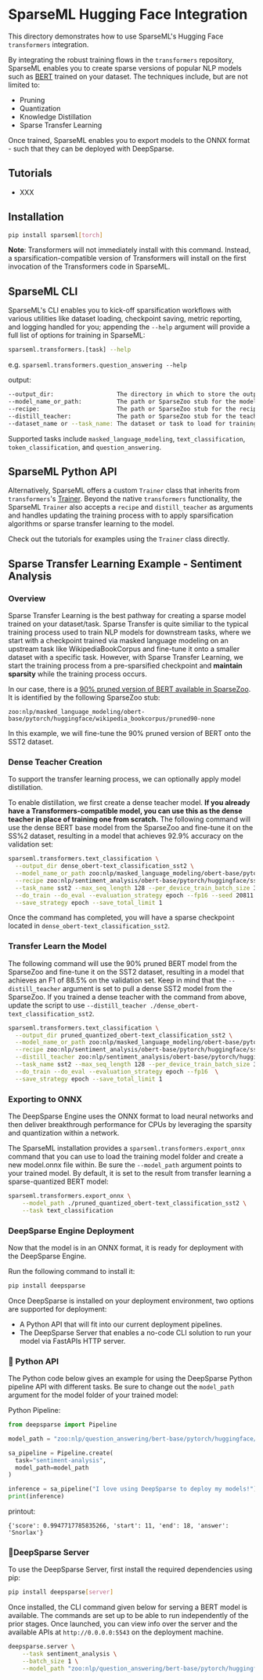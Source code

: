 <!--
Copyright (c) 2021 - present / Neuralmagic, Inc. All Rights Reserved.

Licensed under the Apache License, Version 2.0 (the "License");
you may not use this file except in compliance with the License.
You may obtain a copy of the License at

   http://www.apache.org/licenses/LICENSE-2.0

Unless required by applicable law or agreed to in writing,
software distributed under the License is distributed on an "AS IS" BASIS,
WITHOUT WARRANTIES OR CONDITIONS OF ANY KIND, either express or implied.
See the License for the specific language governing permissions and
limitations under the License.
-->

# SparseML Hugging Face Integration

This directory demonstrates how to use SparseML's Hugging Face `transformers` integration. 

By integrating the robust training flows in the `transformers` repository, SparseML enables you to create sparse versions of popular NLP models such as [BERT](https://arxiv.org/abs/1810.04805) trained on your dataset. The techniques include, but are not limited to:
- Pruning
- Quantization
- Knowledge Distillation
- Sparse Transfer Learning

Once trained, SparseML enables you to export models to the ONNX format - such that they can be deployed with DeepSparse.

## Tutorials

- XXX

## Installation

```bash
pip install sparseml[torch]
```

**Note**: Transformers will not immediately install with this command. Instead, a sparsification-compatible version of Transformers will install on the first invocation of the Transformers code in SparseML.

## SparseML CLI

SparseML's CLI enables you to kick-off sparsification workflows with various utilities like dataset loading, checkpoint saving, metric reporting, and logging handled for you; appending the `--help` argument will provide a full list of options for training in SparseML:

```bash
sparseml.transformers.[task] --help
```

e.g. `sparseml.transformers.question_answering --help`

output:

```bash
--output_dir:                  The directory in which to store the outputs from the training runs such as results, the trained model, and supporting files.
--model_name_or_path:          The path or SparseZoo stub for the model to load for training.
--recipe:                      The path or SparseZoo stub for the recipe to use to apply sparsification algorithms or sparse transfer learning to the model.
--distill_teacher:             The path or SparseZoo stub for the teacher to load for distillation.
--dataset_name or --task_name: The dataset or task to load for training.
```

Supported tasks include `masked_language_modeling`, `text_classification`, `token_classification`, and `question_answering`.

## SparseML Python API

Alternatively, SparseML offers a custom `Trainer` class that inherits from `transformers`'s [Trainer](https://huggingface.co/docs/transformers/main_classes/trainer). Beyond the native `transformers` functionality, the SparseML `Trainer` also accepts a `recipe` and `distill_teacher` as arguments
and handles updating the training process with to apply sparsification algorithms or sparse transfer learning to the model.

Check out the tutorials for examples using the `Trainer` class directly.

## Sparse Transfer Learning Example - Sentiment Analysis

### Overview

Sparse Transfer Learning is the best pathway for creating a sparse model trained on your dataset/task. Sparse Transfer is quite similiar to the typical
training process used to train NLP models for downstream tasks, where we start with a checkpoint trained via masked language modeling on an upstream task 
like WikipediaBookCorpus and fine-tune it onto a smaller dataset with a specific task. However, with Sparse Transfer Learning, we start the training 
process from a pre-sparsified checkpoint and **maintain sparsity** while the training process occurs.

In our case, there is a [90% pruned version of BERT available in SparseZoo](https://sparsezoo.neuralmagic.com/models/nlp%2Fmasked_language_modeling%2Fobert-base%2Fpytorch%2Fhuggingface%2Fwikipedia_bookcorpus%2Fpruned90-none). It is identified by the following SparseZoo stub:

```
zoo:nlp/masked_language_modeling/obert-base/pytorch/huggingface/wikipedia_bookcorpus/pruned90-none
```

In this example, we will fine-tune the 90% pruned version of BERT onto the SST2 dataset.

### Dense Teacher Creation

To support the transfer learning process, we can optionally apply model distillation.

To enable distillation, we first create a dense teacher model. **If you already have a Transformers-compatible model, you can use this as the dense teacher in place of training one from scratch.** The following command will use the dense BERT base model from the SparseZoo and fine-tune it on the SS%2 dataset, resulting in a model that achieves 92.9% accuracy on the validation set: 

```bash
sparseml.transformers.text_classification \
  --output_dir dense_obert-text_classification_sst2 \
  --model_name_or_path zoo:nlp/masked_language_modeling/obert-base/pytorch/huggingface/wikipedia_bookcorpus/base-none \
  --recipe zoo:nlp/sentiment_analysis/obert-base/pytorch/huggingface/sst2/base-none \
  --task_name sst2 --max_seq_length 128 --per_device_train_batch_size 32 --per_device_eval_batch_size 32 --preprocessing_num_workers 6 \
  --do_train --do_eval --evaluation_strategy epoch --fp16 --seed 20811 \
  --save_strategy epoch --save_total_limit 1
```

Once the command has completed, you will have a sparse checkpoint located in `dense_obert-text_classification_sst2`.

### Transfer Learn the Model

The following command will use the 90% pruned BERT model from the SparseZoo and fine-tune it on the SST2 dataset, resulting in a model that achieves an F1 of 88.5% on the validation set. Keep in mind that the `--distill_teacher` argument is set to pull a dense SST2 model from the SparseZoo. If you trained a dense teacher with the command from above, update the script to use `--distill_teacher ./dense_obert-text_classification_sst2`.

```bash
sparseml.transformers.text_classification \
  --output_dir pruned_quantized_obert-text_classification_sst2 \
  --model_name_or_path zoo:nlp/masked_language_modeling/obert-base/pytorch/huggingface/wikipedia_bookcorpus/pruned90-none \
  --recipe zoo:nlp/sentiment_analysis/obert-base/pytorch/huggingface/sst2/pruned90_quant-none \
  --distill_teacher zoo:nlp/sentiment_analysis/obert-base/pytorch/huggingface/sst2/base-none \
  --task_name sst2 --max_seq_length 128 --per_device_train_batch_size 32 --per_device_eval_batch_size 32 --preprocessing_num_workers 6 \
  --do_train --do_eval --evaluation_strategy epoch --fp16  \
  --save_strategy epoch --save_total_limit 1
```

### Exporting to ONNX

The DeepSparse Engine uses the ONNX format to load neural networks and then deliver breakthrough performance for CPUs by leveraging the sparsity and quantization within a network.

The SparseML installation provides a `sparseml.transformers.export_onnx` command that you can use to load the training model folder and create a new model.onnx file within. Be sure the `--model_path` argument points to your trained model. By default, it is set to the result from transfer learning a sparse-quantized BERT model:

```bash
sparseml.transformers.export_onnx \
    --model_path ./pruned_quantized_obert-text_classification_sst2 \
    --task text_classification
```

### DeepSparse Engine Deployment

Now that the model is in an ONNX format, it is ready for deployment with the DeepSparse Engine. 

Run the following command to install it:

```bash
pip install deepsparse
```

Once DeepSparse is installed on your deployment environment, two options are supported for deployment: 
- A Python API that will fit into our current deployment pipelines.
- The DeepSparse Server that enables a no-code CLI solution to run your model via FastAPIs HTTP server.

### 🐍 Python API

The Python code below gives an example for using the DeepSparse Python pipeline API with different tasks. Be sure to change out the `model_path` argument for the model folder of your trained model:

Python Pipeline:

```python
from deepsparse import Pipeline

model_path = "zoo:nlp/question_answering/bert-base/pytorch/huggingface/squad/12layer_pruned80_quant-none-vnni"

sa_pipeline = Pipeline.create(
  task="sentiment-analysis", 
  model_path=model_path
)

inference = sa_pipeline("I love using DeepSparse to deploy my models!")
print(inference)
```
printout:

    {'score': 0.9947717785835266, 'start': 11, 'end': 18, 'answer': 'Snorlax'}

### 🔌DeepSparse Server

To use the DeepSparse Server, first install the required dependencies using pip:

```bash
pip install deepsparse[server]
```

Once installed, the CLI command given below for serving a BERT model is available. The commands are set up to be able to run independently of the prior stages. Once launched, you can view info over the server and the available APIs at `http://0.0.0.0:5543` on the deployment machine. 

```bash
deepsparse.server \
    --task sentiment_analysis \
    --batch_size 1 \
    --model_path "zoo:nlp/question_answering/bert-base/pytorch/huggingface/squad/12layer_pruned80_quant-none-vnni"
```